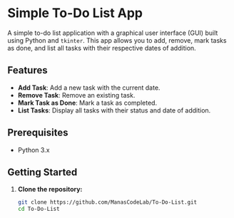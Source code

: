 # Simple To-Do List App

A simple to-do list application with a graphical user interface (GUI) built using Python and `tkinter`. This app allows you to add, remove, mark tasks as done, and list all tasks with their respective dates of addition.

## Features

- **Add Task**: Add a new task with the current date.
- **Remove Task**: Remove an existing task.
- **Mark Task as Done**: Mark a task as completed.
- **List Tasks**: Display all tasks with their status and date of addition.

## Prerequisites

- Python 3.x

## Getting Started

1. **Clone the repository:**

   ```sh
   git clone https://github.com/ManasCodeLab/To-Do-List.git
   cd To-Do-List
